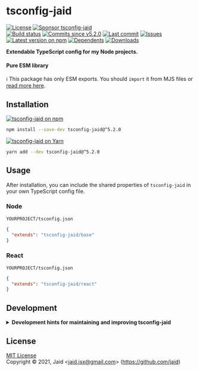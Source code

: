 # tsconfig-jaid


<a href="https://raw.githubusercontent.com/jaid/tsconfig-jaid/master/license.txt"><img src="https://img.shields.io/github/license/jaid/tsconfig-jaid?style=flat-square" alt="License"/></a> <a href="https://github.com/sponsors/jaid"><img src="https://img.shields.io/badge/<3-Sponsor-FF45F1?style=flat-square" alt="Sponsor tsconfig-jaid"/></a>  
<a href="https://actions-badge.atrox.dev/jaid/tsconfig-jaid/goto"><img src="https://img.shields.io/endpoint.svg?style=flat-square&url=https%3A%2F%2Factions-badge.atrox.dev%2Fjaid%2Ftsconfig-jaid%2Fbadge" alt="Build status"/></a> <a href="https://github.com/jaid/tsconfig-jaid/commits"><img src="https://img.shields.io/github/commits-since/jaid/tsconfig-jaid/v5.2.0?style=flat-square&logo=github" alt="Commits since v5.2.0"/></a> <a href="https://github.com/jaid/tsconfig-jaid/commits"><img src="https://img.shields.io/github/last-commit/jaid/tsconfig-jaid?style=flat-square&logo=github" alt="Last commit"/></a> <a href="https://github.com/jaid/tsconfig-jaid/issues"><img src="https://img.shields.io/github/issues/jaid/tsconfig-jaid?style=flat-square&logo=github" alt="Issues"/></a>  
<a href="https://npmjs.com/package/tsconfig-jaid"><img src="https://img.shields.io/npm/v/tsconfig-jaid?style=flat-square&logo=npm&label=latest%20version" alt="Latest version on npm"/></a> <a href="https://github.com/jaid/tsconfig-jaid/network/dependents"><img src="https://img.shields.io/librariesio/dependents/npm/tsconfig-jaid?style=flat-square&logo=npm" alt="Dependents"/></a> <a href="https://npmjs.com/package/tsconfig-jaid"><img src="https://img.shields.io/npm/dm/tsconfig-jaid?style=flat-square&logo=npm" alt="Downloads"/></a>

**Extendable TypeScript config for my Node projects.**


#### Pure ESM library

:information_source: This package has only ESM exports. You should `import` it from MJS files or [read more here](https://gist.github.com/sindresorhus/a39789f98801d908bbc7ff3ecc99d99c).




## Installation

<a href="https://npmjs.com/package/tsconfig-jaid"><img src="https://img.shields.io/badge/npm-tsconfig--jaid-C23039?style=flat-square&logo=npm" alt="tsconfig-jaid on npm"/></a>

```bash
npm install --save-dev tsconfig-jaid@^5.2.0
```

<a href="https://yarnpkg.com/package/tsconfig-jaid"><img src="https://img.shields.io/badge/Yarn-tsconfig--jaid-2F8CB7?style=flat-square&logo=yarn&logoColor=white" alt="tsconfig-jaid on Yarn"/></a>

```bash
yarn add --dev tsconfig-jaid@^5.2.0
```






## Usage

After installation, you can include the shared properties of `tsconfig-jaid` in your own TypeScript config file.

### Node

`YOURPROJECT/tsconfig.json`
```json
{
  "extends": "tsconfig-jaid/base"
}
```

### React

`YOURPROJECT/tsconfig.json`
```json
{
  "extends": "tsconfig-jaid/react"
}
```















## Development

<details>
<summary><b>Development hints for maintaining and improving tsconfig-jaid</b></summary>



Setting up:
```bash
git clone git@github.com:jaid/tsconfig-jaid.git
cd tsconfig-jaid
npm install
```

</details>

## License
[MIT License](https://raw.githubusercontent.com/jaid/tsconfig-jaid/master/license.txt)  
Copyright © 2021, Jaid \<jaid.jsx@gmail.com> (https://github.com/jaid)

<!---
Readme generated with tldw v7.3.1
https://github.com/Jaid/tldw
-->